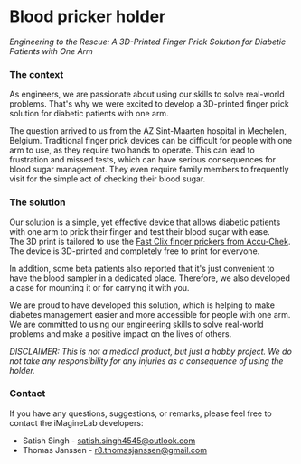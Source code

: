 # Blood pricker holder

*Engineering to the Rescue: A 3D-Printed Finger Prick Solution for Diabetic Patients with One Arm*

### The context
As engineers, we are passionate about using our skills to solve real-world problems. That's why we were excited to develop a 3D-printed finger prick solution for diabetic patients with one arm.

The question arrived to us from the AZ Sint-Maarten hospital in Mechelen, Belgium. Traditional finger prick devices can be difficult for people with one arm to use, as they require two hands to operate. This can lead to frustration and missed tests, which can have serious consequences for blood sugar management. They even require family members to frequently visit for the simple act of checking their blood sugar. 


### The solution
Our solution is a simple, yet effective device that allows diabetic patients with one arm to prick their finger and test their blood sugar with ease.  
The 3D print is tailored to use the [Fast Clix finger prickers from Accu-Chek](https://www.accu-chek.com/).
The device is 3D-printed and completely free to print for everyone.

In addition, some beta patients also reported that it's just convenient to have the blood sampler in a dedicated place. Therefore, we also developed a case for mounting it or for carrying it with you.

We are proud to have developed this solution, which is helping to make diabetes management easier and more accessible for people with one arm. We are committed to using our engineering skills to solve real-world problems and make a positive impact on the lives of others.

*DISCLAIMER: This is not a medical product, but just a hobby project. We do not take any responsibility for any injuries as a consequence of using the holder.*

### Contact
If you have any questions, suggestions, or remarks, please feel free to contact the iMagineLab developers:
* Satish Singh - satish.singh4545@outlook.com
* Thomas Janssen - r8.thomasjanssen@gmail.com



